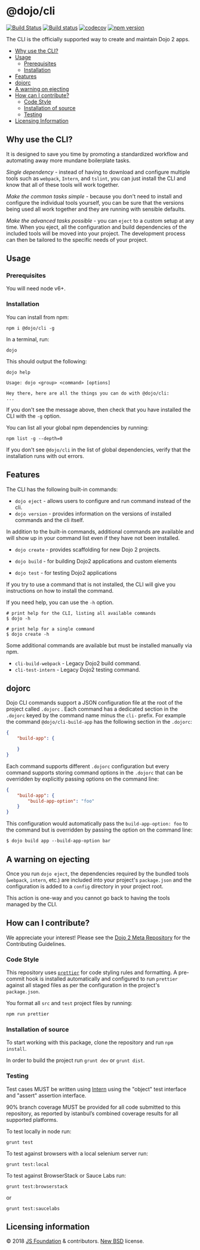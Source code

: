 # @dojo/cli

[![Build Status](https://travis-ci.org/dojo/cli.svg?branch=master)](https://travis-ci.org/dojo/cli) [![Build status](https://ci.appveyor.com/api/projects/status/mvbjrd0jcv8itvho/branch/master?svg=true)](https://ci.appveyor.com/project/Dojo/cli/branch/master)
 [![codecov](https://codecov.io/gh/dojo/cli/branch/master/graph/badge.svg)](https://codecov.io/gh/dojo/cli) [![npm version](https://badge.fury.io/js/%40dojo%2Fcli.svg)](https://badge.fury.io/js/%40dojo%2Fcli)

The CLI is the officially supported way to create and maintain Dojo 2 apps.

- [Why use the CLI?](#why-use-the-cli)
- [Usage](#usage)
  - [Prerequisites](#prerequisites)
  - [Installation](#installation)
- [Features](#features)
- [dojorc](#dojorc)
- [A warning on ejecting](#a-warning-on-ejecting)
- [How can I contribute?](#how-can-i-contribute)
  - [Code Style](#code-style)
  - [Installation of source](#installation-of-source)
  - [Testing](#testing)
- [Licensing Information](#licensing-information)


## Why use the CLI?
It is designed to save you time by promoting a standardized workflow and automating away more mundane boilerplate tasks.

*Single dependency* - instead of having to download and configure multiple tools such as `webpack`, `Intern`, and `tslint`, you can just install the CLI and know that all of these tools will work together.

*Make the common tasks simple* - because you don't need to install and configure the individual tools yourself, you can be sure that the versions being used all work together and they are running with sensible defaults.

*Make the advanced tasks possible* - you can `eject` to a custom setup at any time. When you eject, all the configuration and build dependencies of the included tools will be moved into your project. The development process can then be tailored to the specific needs of your project.

## Usage

### Prerequisites

You will need node v6+.

### Installation

You can install from npm:

`npm i @dojo/cli -g`

In a terminal, run:

`dojo`

This should output the following:

```
dojo help

Usage: dojo <group> <command> [options]

Hey there, here are all the things you can do with @dojo/cli:
...
```

If you don't see the message above, then check that you have installed the CLI with the `-g` option.

You can list all your global npm dependencies by running:

`npm list -g --depth=0`

If you don't see `@dojo/cli` in the list of global dependencies, verify that the installation runs with out errors.

## Features

The CLI has the following built-in commands:

* `dojo eject` - allows users to configure and run command instead of the cli.
* `dojo version` - provides information on the versions of installed commands and the cli itself.

In addition to the built-in commands, additional commands are available and will show up in your command list even if they have not been installed.

* `dojo create` - provides scaffolding for new Dojo 2 projects.


* `dojo build` - for building Dojo2 applications and custom elements
* `dojo test` - for testing Dojo2 applications

If you try to use a command that is not installed, the CLI will give you instructions on how to install the command.

If you need help, you can use the `-h` option.

```shell
# print help for the CLI, listing all available commands
$ dojo -h

# print help for a single command
$ dojo create -h
```

Some additional commands are available but must be installed manually via npm.

* `cli-build-webpack`  - Legacy Dojo2 build command.
* `cli-test-intern` - Legacy Dojo2 testing command.

## dojorc

Dojo CLI commands support a JSON configuration file at the root of the project called `.dojorc` . Each command has a dedicated section in the `.dojorc` keyed by the command name minus the `cli-` prefix. For example the command `@dojo/cli-build-app` has the following section in the `.dojorc`:

```json
{
	"build-app": {

	}
}
```

Each command supports different `.dojorc` configuration but every command supports storing command options in the `.dojorc` that can be overridden by explicitly passing options on the command line:


```json
{
	"build-app": {
		"build-app-option": "foo"
	}
}
```

This configuration would automatically pass the `build-app-option: foo` to the command but is overridden by passing the option on the command line:

```shell
$ dojo build app --build-app-option bar
```

## A warning on ejecting

Once you run `dojo eject`, the dependencies required by the bundled tools (`webpack`, `intern`, etc.) are included into your project's `package.json` and the configuration is added to a `config` directory in your project root.

This action is one-way and you cannot go back to having the tools managed by the CLI.

## How can I contribute?

We appreciate your interest!  Please see the [Dojo 2 Meta Repository](https://github.com/dojo/meta#readme) for the Contributing Guidelines.

### Code Style

This repository uses [`prettier`](https://prettier.io/) for code styling rules and formatting. A pre-commit hook is installed automatically and configured to run `prettier` against all staged files as per the configuration in the project's `package.json`.

You format all `src` and `test` project files by running:

```bash
npm run prettier
```

### Installation of source

To start working with this package, clone the repository and run `npm install`.

In order to build the project run `grunt dev` or `grunt dist`.

### Testing

Test cases MUST be written using [Intern](https://theintern.github.io) using the "object" test interface and "assert" assertion interface.

90% branch coverage MUST be provided for all code submitted to this repository, as reported by istanbul’s combined coverage results for all supported platforms.

To test locally in node run:

`grunt test`

To test against browsers with a local selenium server run:

`grunt test:local`

To test against BrowserStack or Sauce Labs run:

`grunt test:browserstack`

or

`grunt test:saucelabs`

## Licensing information

© 2018 [JS Foundation](https://js.foundation/) & contributors. [New BSD](http://opensource.org/licenses/BSD-3-Clause) license.
